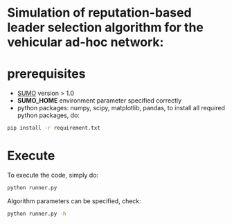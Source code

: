 # Simulation of reputation-based leader selection algorithm for the vehicular ad-hoc network:


# prerequisites
- [SUMO](https://sumo.dlr.de/) version > 1.0
- __SUMO_HOME__ environment parameter specified correctly
- python packages: numpy, scipy, matplotlib, pandas, to install all required python packages, do:
```bash
pip install -r requirement.txt
```

# Execute
To execute the code, simply do:
```bash
python runner.py
```

Algorithm parameters can be specified, check:
```bash
python runner.py -h
```

